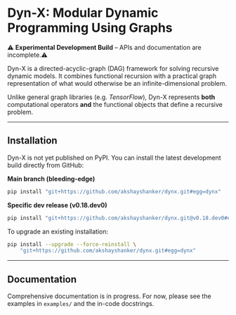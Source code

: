 # Dyn-X: Modular Dynamic Programming Using Graphs

⚠️ **Experimental Development Build** – APIs and documentation are incomplete.⚠️ 

Dyn-X is a directed-acyclic-graph (DAG) framework for solving recursive
dynamic models. It combines functional recursion with a practical
graph representation of what would otherwise be an infinite-dimensional
problem.

Unlike general graph libraries (e.g. *TensorFlow*), Dyn-X represents **both**
computational operators **and** the functional objects that define a
recursive problem.

---

## Installation

Dyn-X is not yet published on PyPI. You can install the latest
development build directly from GitHub:

**Main branch (bleeding-edge)**

```bash
pip install "git+https://github.com/akshayshanker/dynx.git#egg=dynx"
```

**Specific dev release (v0.18.dev0)**

```bash
pip install "git+https://github.com/akshayshanker/dynx.git@v0.18.dev0#egg=dynx"
```

To upgrade an existing installation:

```bash
pip install --upgrade --force-reinstall \
    "git+https://github.com/akshayshanker/dynx.git#egg=dynx"
```

---

## Documentation

Comprehensive documentation is in progress. For now, please see the
examples in `examples/` and the in-code docstrings.



